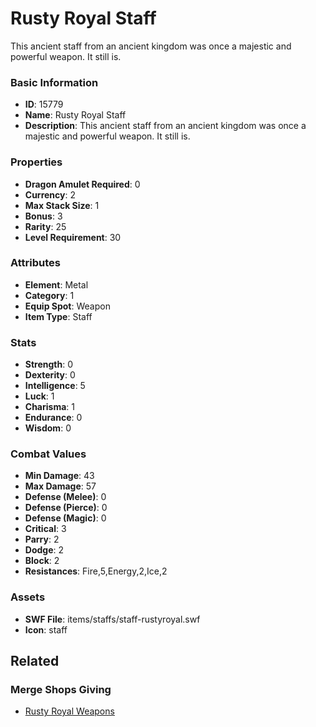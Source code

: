 # Rusty Royal Staff

This ancient staff from an ancient kingdom was once a majestic and powerful weapon. It still is. 

### Basic Information

- **ID**: 15779
- **Name**: Rusty Royal Staff
- **Description**: This ancient staff from an ancient kingdom was once a majestic and powerful weapon. It still is. 

### Properties

- **Dragon Amulet Required**: 0
- **Currency**: 2
- **Max Stack Size**: 1
- **Bonus**: 3
- **Rarity**: 25
- **Level Requirement**: 30

### Attributes

- **Element**: Metal
- **Category**: 1
- **Equip Spot**: Weapon
- **Item Type**: Staff

### Stats

- **Strength**: 0
- **Dexterity**: 0
- **Intelligence**: 5
- **Luck**: 1
- **Charisma**: 1
- **Endurance**: 0
- **Wisdom**: 0

### Combat Values

- **Min Damage**: 43
- **Max Damage**: 57
- **Defense (Melee)**: 0
- **Defense (Pierce)**: 0
- **Defense (Magic)**: 0
- **Critical**: 3
- **Parry**: 2
- **Dodge**: 2
- **Block**: 2
- **Resistances**: Fire,5,Energy,2,Ice,2

### Assets

- **SWF File**: items/staffs/staff-rustyroyal.swf
- **Icon**: staff

## Related

### Merge Shops Giving

- [Rusty Royal Weapons](../merge-shops/250-rusty-royal-weapons.md)

